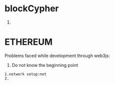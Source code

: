 # blockCypher
1.

# ETHEREUM
Problems faced while development through web3js:
     
   1. Do not know the beginning point
     
    1.network setup:net
    2. 

